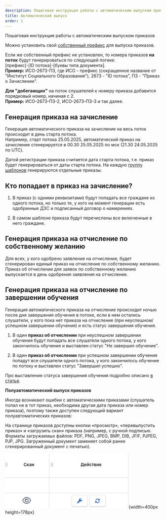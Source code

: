 ```yaml
---
description: Пошаговая инструкция работы с автоматическим выпуском приказов
title: Автоматический выпуск
order: 1
---
```


Пошаговая инструкция работы с автоматическим выпуском приказов

Можно установить свой [собственный префикс](./../../README-2/README-2-2/prefiks-organizacii-dlya-generiruemykh-dokumentov/_index) для выпуска приказов.

Если же собственный префикс не установлен, то номера приказов **на поток** будут генерироваться по следующей логике:\
\[префикс\]-\[ID потока\]-\[буквы типа документа\].\
**Пример:** ИСО-2673-ПЗ, где ИСО - префикс (сокращенное название от "Институт Социального Образования"), 2673 - "ID потока", ПЗ - "Приказ о Зачислении".

**Для "добегающих"** на поток слушателей к номеру приказа добавится порядковый номер, начиная с 2.\
**Пример:** ИСО-2673-ПЗ-2, ИСО-2673-ПЗ-3 и так далее.

## Генерация приказа на зачисление

Генерация автоматического приказа на зачисление на весь поток происходит в день старта потока.\
Например, старт потока 25.05.2025,  автоматический приказ на зачисление сгенерируется в 00.30 25.05.2025 по мск (21.30 24.05.2025 по UTC).

Датой регистрации приказа считается дата старта потока, т.е. приказ будет генерироваться от даты старта потока. На каждую [группу шаблонов](./../../README-2/README-2-2/_index) генерируются отдельные приказы.

## Кто попадает в приказ на зачисление?

1. В  приказ (с одними реквизитами) будут попадать все граждане из одного потока, но только те, у кого на момент генерации есть одобренные ДЗС и подписанный договор о намерениях.

2. В самом шаблоне приказа будут перечислены все включенные в него граждане.

## Генерация приказа **на отчисление по собственному желанию**

Для всех, у кого одобрено заявление на отчисление, будет сгенерирован единый приказ на отчисление по собственному желанию. Приказ об отчислении для заявок по собственному желанию выпускается в день одобрения заявления на отчисление.

## Генерация приказа **на отчисление по завершении обучения**

Генерация автоматического приказа на отчисление  происходит ночью после дня завершения обучения в потоке, если в нем остались слушатели, у кого пока нет приказа на отчисление (при неуспешном/успешном завершении обучения) и есть статус завершения обучения.

1. В один **приказ об отчислении** при неуспешном завершении обучения  будут попадать  все слушатели одного потока, у кого закончилось обучение и выставлен статус "Не завершил обучение".

2. В один **приказ об отчислении** при успешном завершении обучения  попадут  все слушатели одного потока, у кого закончилось обучение по потоку и выставлен статус "Завершил успешно".

Про выставление статуса завершения обучения подробно описано [в статье](./../../slushateli/README/zavershenie-obucheniya).



**Полуавтоматический выпуск приказов**

Иногда возникают ошибки с автоматическими приказами (слушатель попал не в тот приказ, необходима другая дата приказа или номер приказа), поэтому также доступен следующий вариант полуавтоматических приказов:

На странице приказов доступны кнопки «просмотр», «перевыпустить приказ» и «загрузить скан» приказа (например, с ручной подписью. Форматы загружаемых файлов: PDF, PNG, JPEG, BMP, DIB, JFIF, PJPEG, PJP, JPG. Загруженный документ заменяет собой ранее сгенерированный документ с печатью).

![](./avtomaticheskii-vypusk.png){width=400px height=178px}